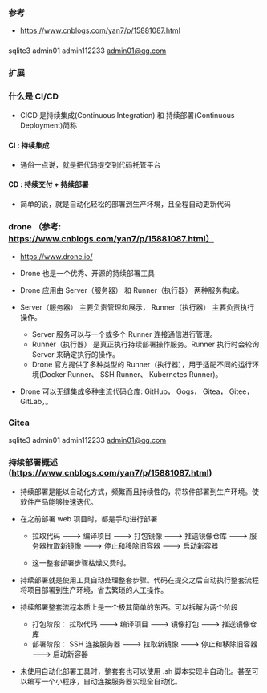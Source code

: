 ### 参考
* https://www.cnblogs.com/yan7/p/15881087.html

###
sqlite3
admin01
admin112233
admin01@qq.com



### 扩展

### 什么是 CI/CD
* CICD 是持续集成(Continuous Integration) 和 持续部署(Continuous Deployment)简称

#### CI : 持续集成
* 通俗一点说，就是把代码提交到代码托管平台

#### CD : 持续交付 + 持续部署
* 简单的说，就是自动化轻松的部署到生产坏境，且全程自动更新代码


### drone （参考: https://www.cnblogs.com/yan7/p/15881087.html）
* https://www.drone.io/

* Drone 也是一个优秀、开源的持续部署工具

* Drone 应用由 Server（服务器） 和 Runner（执行器） 两种服务构成。

* Server（服务器） 主要负责管理和展示， Runner（执行器） 主要负责执行操作。
	* Server 服务可以与一个或多个 Runner 连接通信进行管理。
	* Runner（执行器） 是真正执行持续部署操作服务。Runner 执行时会轮询 Server 来确定执行的操作。
	* Drone 官方提供了多种类型的 Runner（执行器），用于适配不同的运行环境(Docker Runner、 SSH Runner、 Kubernetes Runner)。


* Drone 可以无缝集成多种主流代码仓库: GitHub， Gogs， Gitea， Gitee， GitLab，。



### Gitea
sqlite3
admin01
admin112233
admin01@qq.com



### 持续部署概述 (https://www.cnblogs.com/yan7/p/15881087.html)
* 持续部署是能以自动化方式，频繁而且持续性的，将软件部署到生产环境。使软件产品能够快速迭代。

* 在之前部署 web 项目时，都是手动进行部署
	* 拉取代码 ---> 编译项目 ---> 打包镜像 ---> 推送镜像仓库 ---> 服务器拉取新镜像 ---> 停止和移除旧容器 ---> 启动新容器

	* 这一整套部署步骤枯燥又费时。

* 持续部署就是使用工具自动处理整套步骤。代码在提交之后自动执行整套流程将项目部署到生产环境，省去繁琐的人工操作。

* 持续部署整套流程本质上是一个极其简单的东西。可以拆解为两个阶段
	* 打包阶段： 拉取代码 ---> 编译项目 ---> 镜像打包 ---> 推送镜像仓库
	* 部署阶段： SSH 连接服务器 ---> 拉取新镜像 ---> 停止和移除旧容器 ---> 启动新容器

* 未使用自动化部署工具时，整套套也可以使用 .sh 脚本实现半自动化。甚至可以编写一个小程序，自动连接服务器实现全自动化。
